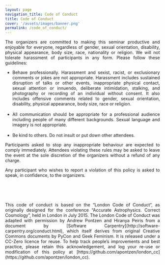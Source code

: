 ```yaml
---
layout: page
navigation_title: Code of Conduct
title: Code of Conduct
cover: '/assets/images/banner.png'
permalink: /code_of_conduct/
---
```


<div style="text-align: justify">
The organizers are committed to making this seminar productive and
enjoyable for everyone, regardless of gender, sexual orientation,
disability, physical appearance, body size, race, nationality or
religion. We will not tolerate harassment of participants in any
form. Please follow these guidelines:
<p>
<ul>
  <li>Behave professionally. Harassment and sexist, racist, or
  exclusionary comments or jokes are not appropriate. Harassment
  includes sustained disruption of talks or other events,
  inappropriate physical contact, sexual attention or innuendo,
  deliberate intimidation, stalking, and photography or recording of
  an individual without consent. It also includes offensive comments
  related to gender, sexual orientation, disability, physical
  appearance, body size, race or religion.</li>
  <br/>
  <li>All communication should be appropriate for a professional
  audience including people of many different backgrounds. Sexual
  language and imagery is not appropriate.</li>
  <br/>
  <li>Be kind to others. Do not insult or put down other attendees.</li>
</ul>
</p>
Participants asked to stop any inappropriate behaviour are expected
to comply immediately. Attendees violating these rules may be asked
to leave the event at the sole discretion of the organizers without
a refund of any charge.

Any participant who wishes to report a violation of this policy is
asked to speak, in confidence, to the organizers.

<br/>
<br/>
<br/>

<p>
This code of conduct is based on the “London Code of Conduct“, as originally designed for the conference “Accurate Astrophysics. Correct Cosmology”, held in London in July 2015. The London Code of Conduct was adapted with permission by Andrew Pontzen and Hiranya Peiris from a document by [Software Carpentry](http://software-carpentry.org/conduct.html), which itself derives from original Creative Commons documents by PyCon and Geek Feminism. It is released under a CC-Zero licence for reuse. To help track people’s improvements and best practice, please retain this acknowledgement, and log your re-use or modification of this policy at [https://github.com/apontzen/london_cc](https://github.com/apontzen/london_cc).
</p>


 </div>
